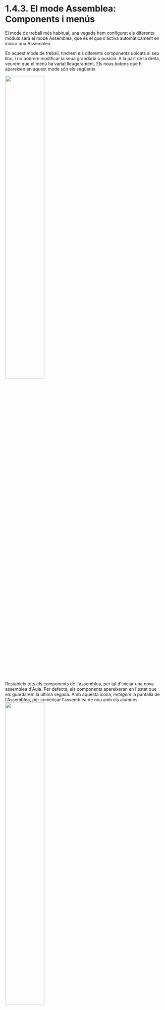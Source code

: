 
# 1.4.3. El mode Assemblea: Components i menús

El mode de treball més habitual, una vegada hem configurat els diferents mòduls serà el mode Assemblea, que és el que s'activa automàticament en iniciar una Assemblea.

En aquest mode de treball, tindrem els diferents components ubicats al seu lloc, i no podrem modificar la seua grandària o posició. A la part de la dreta, veurem que el menú ha variat lleugerament. Els nous botons que hi apareixen en aquest mode són els següents:

<div class="row">
<div class="col-md-2">
<img src="1.4.finestra_ppal/icons/restart.png" style="width:50%"/>
</div>
<div class="col-md-10">
Restableix tots els components de l'assemblea, per tal d'iniciar una nova assemblea d'Aula. Per defecte, els components apareixeran en l'estat que els guardàrem la última vegada. Amb aquesta icona, <em>netegem</em> la pantalla de l'Assemblea, per començar l'assemblea de nou amb els alumnes.
</div>
</div>

<div class="row">
<div class="col-md-2">
<img src="1.4.finestra_ppal/icons/editmode.png" style="width:50%"/>
</div>
<div class="col-md-10">
Passa al mode d'edició i configuració de l'Assemblea.
</div>
</div>

------------------------

## Funcionament de l'Assemblea

El funcionament de l'Assemblea, una vegada configurda és ben senzill. En ella podem fer dues coses principalment: per una banda, decidir entre tots l'estat de cadascun dels components (quin temps fa, quin dia és...). Aquest estat es quedarà visible a la pantalla de l'assemblea, fins que la tornem a iniciar o bé modifiquem el seu estat. 

![image_75_percent_width](1.4.finestra_ppal/component_1.gif)

Per altra banda, alguns components poden mostrar en gran el seu contingut i aporten la possibilitat d'incorporar contingut multimèdia, com la reproducció de sons, vídeos o realitzar síntesi de veu. 

![image_75_percent_width](1.4.finestra_ppal/component_2.gif)

En els pròxims apartat veurem cadascun d'aquests components i quines capacitats ofereixen, en quant a configuració i reproducció multimèdia.



